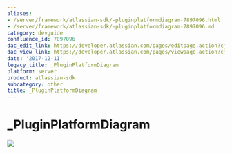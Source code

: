 ```yaml
---
aliases:
- /server/framework/atlassian-sdk/-pluginplatformdiagram-7897096.html
- /server/framework/atlassian-sdk/-pluginplatformdiagram-7897096.md
category: devguide
confluence_id: 7897096
dac_edit_link: https://developer.atlassian.com/pages/editpage.action?cjm=wozere&pageId=7897096
dac_view_link: https://developer.atlassian.com/pages/viewpage.action?cjm=wozere&pageId=7897096
date: '2017-12-11'
legacy_title: _PluginPlatformDiagram
platform: server
product: atlassian-sdk
subcategory: other
title: _PluginPlatformDiagram
---
```

# \_PluginPlatformDiagram

![](/server/framework/atlassian-sdk/images/plugindevelopmentplatform.png)











































































































